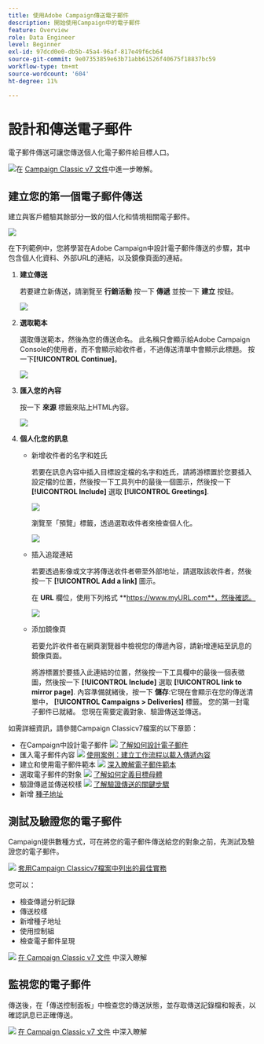 ```yaml
---
title: 使用Adobe Campaign傳送電子郵件
description: 開始使用Campaign中的電子郵件
feature: Overview
role: Data Engineer
level: Beginner
exl-id: 97dcd0e0-db5b-45a4-96af-817e49f6cb64
source-git-commit: 9e07353859e63b71abb61526f40675f18837bc59
workflow-type: tm+mt
source-wordcount: '604'
ht-degree: 11%

---
```


# 設計和傳送電子郵件

電子郵件傳送可讓您傳送個人化電子郵件給目標人口。

![](../assets/do-not-localize/book.png)在 [Campaign Classic v7 文件](https://experienceleague.adobe.com/docs/campaign-classic/using/sending-messages/sending-emails/about-email-channel.html)中進一步瞭解。

## 建立您的第一個電子郵件傳送

建立與客戶體驗其餘部分一致的個人化和情境相關電子郵件。

![](assets/new-email-content.png)


在下列範例中，您將學習在Adobe Campaign中設計電子郵件傳送的步驟，其中包含個人化資料、外部URL的連結，以及鏡像頁面的連結。

1. **建立傳送**

   若要建立新傳送，請瀏覽至 **行銷活動** 按一下 **傳遞** 並按一下 **建立** 按鈕。

   ![](assets/delivery_step_1.png)

1. **選取範本**

   選取傳送範本，然後為您的傳送命名。 此名稱只會顯示給Adobe Campaign Console的使用者，而不會顯示給收件者，不過傳送清單中會顯示此標題。 按一下&#x200B;**[!UICONTROL Continue]**。

   ![](assets/dce_delivery_model.png)

1. **匯入您的內容**

   按一下 **來源** 標籤來貼上HTML內容。

   ![](assets/paste-content.png)


1. **個人化您的訊息**


   * 新增收件者的名字和姓氏

      若要在訊息內容中插入目標設定檔的名字和姓氏，請將游標置於您要插入設定檔的位置，然後按一下工具列中的最後一個圖示，然後按一下 **[!UICONTROL Include]** 選取 **[!UICONTROL Greetings]**.

      ![](assets/include-greetings.png)

      瀏覽至「預覽」標籤，透過選取收件者來檢查個人化。

      ![](assets/perso-check.png)

   * 插入追蹤連結

      若要透過影像或文字將傳送收件者帶至外部地址，請選取該收件者，然後按一下 **[!UICONTROL Add a link]** 圖示。

      在 **URL** 欄位，使用下列格式 **https://www.myURL.com**，然後確認。

      ![](assets/add-a-link.png)

   * 添加鏡像頁

      若要允許收件者在網頁瀏覽器中檢視您的傳遞內容，請新增連結至訊息的鏡像頁面。

      將游標置於要插入此連結的位置，然後按一下工具欄中的最後一個表徵圖，然後按一下 **[!UICONTROL Include]** 選取 **[!UICONTROL link to mirror page]**.
   內容準備就緒後，按一下 **儲存**:它現在會顯示在您的傳送清單中， **[!UICONTROL Campaigns > Deliveries]** 標籤。 您的第一封電子郵件已就緒。 您現在需要定義對象、驗證傳送並傳送。


如需詳細資訊，請參閱Campaign Classicv7檔案的以下章節：

* 在Campaign中設計電子郵件
   ![](../assets/do-not-localize/book.png) [了解如何設計電子郵件](https://experienceleague.adobe.com/docs/campaign-classic/using/sending-messages/sending-emails/defining-the-email-content.html)
* 匯入電子郵件內容
   ![](../assets/do-not-localize/book.png) [使用案例：建立工作流程以載入傳遞內容](https://experienceleague.adobe.com/docs/campaign-classic/using/automating-with-workflows/use-cases/deliveries/loading-delivery-content.html)
* 建立和使用電子郵件範本
   ![](../assets/do-not-localize/book.png) [深入瞭解電子郵件範本](https://experienceleague.adobe.com/docs/campaign-classic/using/sending-messages/using-delivery-templates/about-templates.html)
* 選取電子郵件的對象
   ![](../assets/do-not-localize/book.png) [了解如何定義目標母體](https://experienceleague.adobe.com/docs/campaign-classic/using/sending-messages/key-steps-when-creating-a-delivery/steps-defining-the-target-population.html)
* 驗證傳遞並傳送校樣
   ![](../assets/do-not-localize/book.png) [了解驗證傳送的關鍵步驟](https://experienceleague.adobe.com/docs/campaign-classic/using/sending-messages/key-steps-when-creating-a-delivery/steps-validating-the-delivery.html)
* 新增 [種子地址](https://experienceleague.adobe.com/docs/campaign-classic/using/sending-messages/using-seed-addresses/about-seed-addresses.html)

## 測試及驗證您的電子郵件

Campaign提供數種方式，可在將您的電子郵件傳送給您的對象之前，先測試及驗證您的電子郵件。

![](../assets/do-not-localize/book.png) [套用Campaign Classicv7檔案中列出的最佳實務](https://experienceleague.adobe.com/docs/campaign-classic/using/sending-messages/key-steps-when-creating-a-delivery/delivery-bestpractices/check-before-sending.html)

您可以：

* 檢查傳遞分析記錄
* 傳送校樣
* 新增種子地址
* 使用控制組
* 檢查電子郵件呈現

![](../assets/do-not-localize/book.png) [在 Campaign Classic v7 文件](https://experienceleague.adobe.com/docs/campaign-classic/using/sending-messages/key-steps-when-creating-a-delivery/steps-validating-the-delivery.html) 中深入瞭解

## 監視您的電子郵件

傳送後，在「傳送控制面板」中檢查您的傳送狀態，並存取傳送記錄檔和報表，以確認訊息已正確傳送。

![](../assets/do-not-localize/book.png) [在 Campaign Classic v7 文件](https://experienceleague.adobe.com/docs/campaign-classic/using/sending-messages/key-steps-when-creating-a-delivery/delivery-bestpractices/track-and-monitor.html) 中深入瞭解
